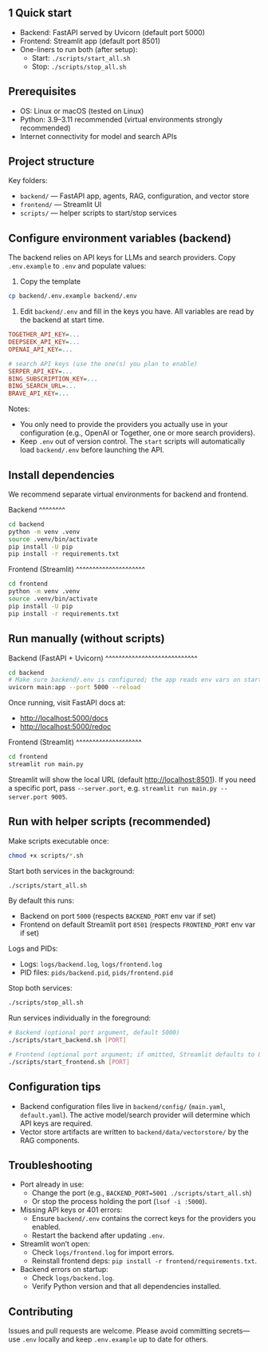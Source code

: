 1
Quick start
-----------

- Backend: FastAPI served by Uvicorn (default port 5000)
- Frontend: Streamlit app (default port 8501)
- One-liners to run both (after setup):
	- Start: `./scripts/start_all.sh`
	- Stop: `./scripts/stop_all.sh`

Prerequisites
-------------

- OS: Linux or macOS (tested on Linux)
- Python: 3.9–3.11 recommended (virtual environments strongly recommended)
- Internet connectivity for model and search APIs

Project structure
-----------------

Key folders:

- `backend/` — FastAPI app, agents, RAG, configuration, and vector store
- `frontend/` — Streamlit UI
- `scripts/` — helper scripts to start/stop services

Configure environment variables (backend)
-----------------------------------------

The backend relies on API keys for LLMs and search providers. Copy `.env.example` to `.env` and populate values:

1. Copy the template

```bash
cp backend/.env.example backend/.env
```

1. Edit `backend/.env` and fill in the keys you have. All variables are read by the backend at start time.

```ini
TOGETHER_API_KEY=...
DEEPSEEK_API_KEY=...
OPENAI_API_KEY=...

# search API keys (use the one(s) you plan to enable)
SERPER_API_KEY=...
BING_SUBSCRIPTION_KEY=...
BING_SEARCH_URL=...
BRAVE_API_KEY=...
```

Notes:

- You only need to provide the providers you actually use in your configuration (e.g., OpenAI or Together, one or more search providers).
- Keep `.env` out of version control. The `start` scripts will automatically load `backend/.env` before launching the API.

Install dependencies
--------------------

We recommend separate virtual environments for backend and frontend.

Backend
^^^^^^^^

```bash
cd backend
python -m venv .venv
source .venv/bin/activate
pip install -U pip
pip install -r requirements.txt
```

Frontend (Streamlit)
^^^^^^^^^^^^^^^^^^^^^

```bash
cd frontend
python -m venv .venv
source .venv/bin/activate
pip install -U pip
pip install -r requirements.txt
```

Run manually (without scripts)
------------------------------

Backend (FastAPI + Uvicorn)
^^^^^^^^^^^^^^^^^^^^^^^^^^^^

```bash
cd backend
# Make sure backend/.env is configured; the app reads env vars on start
uvicorn main:app --port 5000 --reload
```

Once running, visit FastAPI docs at:

- <http://localhost:5000/docs>
- <http://localhost:5000/redoc>

Frontend (Streamlit)
^^^^^^^^^^^^^^^^^^^^

```bash
cd frontend
streamlit run main.py
```

Streamlit will show the local URL (default <http://localhost:8501>). If you need a specific port, pass `--server.port`, e.g. `streamlit run main.py --server.port 9005`.

Run with helper scripts (recommended)
-------------------------------------

Make scripts executable once:

```bash
chmod +x scripts/*.sh
```

Start both services in the background:

```bash
./scripts/start_all.sh
```

By default this runs:

- Backend on port `5000` (respects `BACKEND_PORT` env var if set)
- Frontend on default Streamlit port `8501` (respects `FRONTEND_PORT` env var if set)

Logs and PIDs:

- Logs: `logs/backend.log`, `logs/frontend.log`
- PID files: `pids/backend.pid`, `pids/frontend.pid`

Stop both services:

```bash
./scripts/stop_all.sh
```

Run services individually in the foreground:

```bash
# Backend (optional port argument, default 5000)
./scripts/start_backend.sh [PORT]

# Frontend (optional port argument; if omitted, Streamlit defaults to 8501)
./scripts/start_frontend.sh [PORT]
```

Configuration tips
------------------

- Backend configuration files live in `backend/config/` (`main.yaml`, `default.yaml`). The active model/search provider will determine which API keys are required.
- Vector store artifacts are written to `backend/data/vectorstore/` by the RAG components.

Troubleshooting
---------------

- Port already in use:
	- Change the port (e.g., `BACKEND_PORT=5001 ./scripts/start_all.sh`)
	- Or stop the process holding the port (`lsof -i :5000`).
- Missing API keys or 401 errors:
	- Ensure `backend/.env` contains the correct keys for the providers you enabled.
	- Restart the backend after updating `.env`.
- Streamlit won’t open:
	- Check `logs/frontend.log` for import errors.
	- Reinstall frontend deps: `pip install -r frontend/requirements.txt`.
- Backend errors on startup:
	- Check `logs/backend.log`.
	- Verify Python version and that all dependencies installed.

Contributing
------------

Issues and pull requests are welcome. Please avoid committing secrets—use `.env` locally and keep `.env.example` up to date for others.
